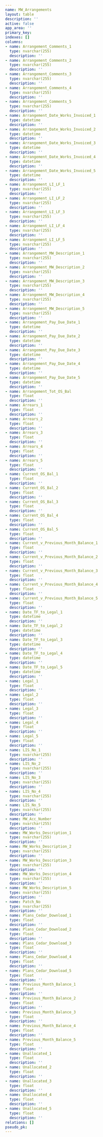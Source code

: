 ```yaml
---
name: MW_Arrangements
layout: table
description: ''
active: false
app_area: ''
primary_key: 
indexes: []
columns:
- name: Arrangement_Comments_1
  type: nvarchar(255)
  description: ''
- name: Arrangement_Comments_2
  type: nvarchar(255)
  description: ''
- name: Arrangement_Comments_3
  type: nvarchar(255)
  description: ''
- name: Arrangement_Comments_4
  type: nvarchar(255)
  description: ''
- name: Arrangement_Comments_5
  type: nvarchar(255)
  description: ''
- name: Arrangement_Date_Works_Invoiced_1
  type: datetime
  description: ''
- name: Arrangement_Date_Works_Invoiced_2
  type: datetime
  description: ''
- name: Arrangement_Date_Works_Invoiced_3
  type: datetime
  description: ''
- name: Arrangement_Date_Works_Invoiced_4
  type: datetime
  description: ''
- name: Arrangement_Date_Works_Invoiced_5
  type: datetime
  description: ''
- name: Arrangement_LI_LF_1
  type: nvarchar(255)
  description: ''
- name: Arrangement_LI_LF_2
  type: nvarchar(255)
  description: ''
- name: Arrangement_LI_LF_3
  type: nvarchar(255)
  description: ''
- name: Arrangement_LI_LF_4
  type: nvarchar(255)
  description: ''
- name: Arrangement_LI_LF_5
  type: nvarchar(255)
  description: ''
- name: Arrangement_MW_Description_1
  type: nvarchar(255)
  description: ''
- name: Arrangement_MW_Description_2
  type: nvarchar(255)
  description: ''
- name: Arrangement_MW_Description_3
  type: nvarchar(255)
  description: ''
- name: Arrangement_MW_Description_4
  type: nvarchar(255)
  description: ''
- name: Arrangement_MW_Description_5
  type: nvarchar(255)
  description: ''
- name: Arrangement_Pay_Due_Date_1
  type: datetime
  description: ''
- name: Arrangement_Pay_Due_Date_2
  type: datetime
  description: ''
- name: Arrangement_Pay_Due_Date_3
  type: datetime
  description: ''
- name: Arrangement_Pay_Due_Date_4
  type: datetime
  description: ''
- name: Arrangement_Pay_Due_Date_5
  type: datetime
  description: ''
- name: Arrangement_Tot_OS_Bal
  type: float
  description: ''
- name: Arrears_1
  type: float
  description: ''
- name: Arrears_2
  type: float
  description: ''
- name: Arrears_3
  type: float
  description: ''
- name: Arrears_4
  type: float
  description: ''
- name: Arrears_5
  type: float
  description: ''
- name: Current_OS_Bal_1
  type: float
  description: ''
- name: Current_OS_Bal_2
  type: float
  description: ''
- name: Current_OS_Bal_3
  type: float
  description: ''
- name: Current_OS_Bal_4
  type: float
  description: ''
- name: Current_OS_Bal_5
  type: float
  description: ''
- name: Current_v_Previous_Month_Balance_1
  type: float
  description: ''
- name: Current_v_Previous_Month_Balance_2
  type: float
  description: ''
- name: Current_v_Previous_Month_Balance_3
  type: float
  description: ''
- name: Current_v_Previous_Month_Balance_4
  type: float
  description: ''
- name: Current_v_Previous_Month_Balance_5
  type: float
  description: ''
- name: Date_TF_to_Legal_1
  type: datetime
  description: ''
- name: Date_TF_to_Legal_2
  type: datetime
  description: ''
- name: Date_TF_to_Legal_3
  type: datetime
  description: ''
- name: Date_TF_to_Legal_4
  type: datetime
  description: ''
- name: Date_TF_to_Legal_5
  type: datetime
  description: ''
- name: Legal_1
  type: float
  description: ''
- name: Legal_2
  type: float
  description: ''
- name: Legal_3
  type: float
  description: ''
- name: Legal_4
  type: float
  description: ''
- name: Legal_5
  type: float
  description: ''
- name: LIS_No_1
  type: nvarchar(255)
  description: ''
- name: LIS_No_2
  type: nvarchar(255)
  description: ''
- name: LIS_No_3
  type: nvarchar(255)
  description: ''
- name: LIS_No_4
  type: nvarchar(255)
  description: ''
- name: LIS_No_5
  type: nvarchar(255)
  description: ''
- name: MW_Acc_Number
  type: nvarchar(255)
  description: ''
- name: MW_Works_Description_1
  type: nvarchar(255)
  description: ''
- name: MW_Works_Description_2
  type: nvarchar(255)
  description: ''
- name: MW_Works_Description_3
  type: nvarchar(255)
  description: ''
- name: MW_Works_Description_4
  type: nvarchar(255)
  description: ''
- name: MW_Works_Description_5
  type: nvarchar(255)
  description: ''
- name: Patch_No
  type: nvarchar(255)
  description: ''
- name: Plans_Cedar_Download_1
  type: float
  description: ''
- name: Plans_Cedar_Download_2
  type: float
  description: ''
- name: Plans_Cedar_Download_3
  type: float
  description: ''
- name: Plans_Cedar_Download_4
  type: float
  description: ''
- name: Plans_Cedar_Download_5
  type: float
  description: ''
- name: Previous_Month_Balance_1
  type: float
  description: ''
- name: Previous_Month_Balance_2
  type: float
  description: ''
- name: Previous_Month_Balance_3
  type: float
  description: ''
- name: Previous_Month_Balance_4
  type: float
  description: ''
- name: Previous_Month_Balance_5
  type: float
  description: ''
- name: Unallocated_1
  type: float
  description: ''
- name: Unallocated_2
  type: float
  description: ''
- name: Unallocated_3
  type: float
  description: ''
- name: Unallocated_4
  type: float
  description: ''
- name: Unallocated_5
  type: float
  description: ''
relations: []
pseudo_pk: 
---
```


